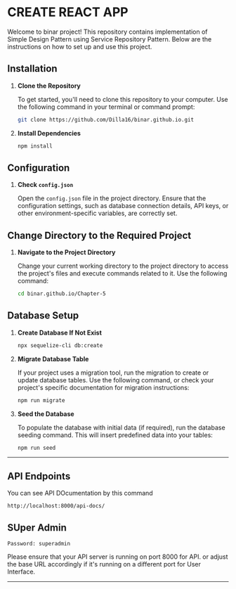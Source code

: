 # CREATE REACT APP

Welcome to binar project! This repository contains implementation of Simple Design Pattern using Service Repository Pattern. Below are the instructions on how to set up and use this project.

<!-- ![Cars ERD](cars_ERD/cars_ERD.png) -->

## Installation

1. **Clone the Repository**

   To get started, you'll need to clone this repository to your computer. Use the following command in your terminal or command prompt:

   ```bash
   git clone https://github.com/Dilla16/binar.github.io.git
   ```

2. **Install Dependencies**
   ```bash
   npm install
   ```

## Configuration

1. **Check `config.json`**

   Open the `config.json` file in the project directory. Ensure that the configuration settings, such as database connection details, API keys, or other environment-specific variables, are correctly set.

## Change Directory to the Required Project

1. **Navigate to the Project Directory**

   Change your current working directory to the project directory to access the project's files and execute commands related to it. Use the following command:

   ```bash
   cd binar.github.io/Chapter-5
   ```

## Database Setup

1. **Create Database If Not Exist**

   ```bash
   npx sequelize-cli db:create
   ```

2. **Migrate Database Table**

   If your project uses a migration tool, run the migration to create or update database tables. Use the following command, or check your project's specific documentation for migration instructions:

   ```bash
   npm run migrate
   ```

3. **Seed the Database**

   To populate the database with initial data (if required), run the database seeding command. This will insert predefined data into your tables:

   ```bash
   npm run seed
   ```

---

## API Endpoints

You can see API DOcumentation by this command

`http://localhost:8000/api-docs/`

## SUper Admin

```Email: superadmin@gmail.com
Password: superadmin
```

Please ensure that your API server is running on port 8000 for API.
or adjust the base URL accordingly if it's running on a different port for User Interface.

---

```

```
